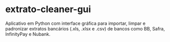 # extrato-cleaner-gui
Aplicativo em Python com interface gráfica para importar, limpar e padronizar extratos bancários (.xls, .xlsx e .csv) de bancos como BB, Safra, InfinityPay e Nubank.
